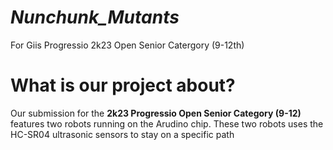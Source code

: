 <h1><i><b>Nunchunk_Mutants</b></i></h1>
For Giis Progressio 2k23 Open Senior Catergory (9-12th) <br>
<h1>What is our project about?</h1>
Our submission for the <b>2k23 Progressio Open Senior Category (9-12)</b> features two robots running on the Arudino chip. These two robots uses the HC-SR04 ultrasonic sensors to stay on a specific path 

